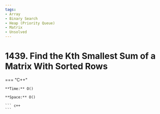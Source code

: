```yaml
---
tags:
- Array
- Binary Search
- Heap (Priority Queue)
- Matrix
- Unsolved
---
```



# 1439. Find the Kth Smallest Sum of a Matrix With Sorted Rows

=== "C++"

    **Time:** O()

    **Space:** O()

    ``` c++
    ```